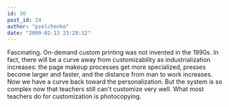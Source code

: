 ```yaml
---
id: 30
post_id: 24
author: "pzelchenko"
date: "2009-02-13 23:28:32"
---
```

Fascinating. On-demand custom printing was not invented in the 1990s. In fact, there will be a curve away from customizability as industrialization increases: the page makeup processes get more specialized, presses become larger and faster, and the distance from man to work increases. Now we have a curve back toward the personalization. But the system is so complex now that teachers still can't customize very well. What most teachers do for customization is photocopying.
